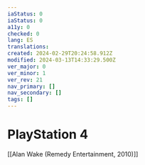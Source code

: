 ```yaml
---
iaStatus: 0
iaStatus: 0
a11y: 0
checked: 0
lang: ES
translations: 
created: 2024-02-29T20:24:58.912Z
modified: 2024-03-13T14:33:29.500Z
ver_major: 0
ver_minor: 1
ver_rev: 21
nav_primary: []
nav_secondary: []
tags: []
---
```

# PlayStation 4

[[Alan Wake (Remedy Entertainment, 2010)]]

